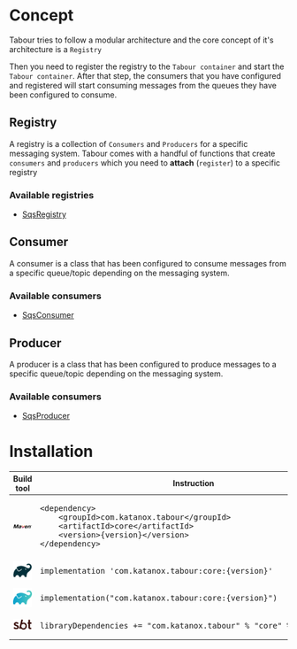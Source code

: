 # Concept

Tabour tries to follow a modular architecture and the core concept of it's architecture is a `Registry`

Then you need to register the registry to the `Tabour container` and start the `Tabour container`.
After that step, the consumers that you have configured and registered will start consuming messages from the queues
they have been configured to consume.

## Registry

A registry is a collection of `Consumers` and `Producers` for a specific messaging system. Tabour comes with a handful
of functions that create `consumers` and `producers` which you need to **attach** (`register`) to a specific registry

### Available registries

- [SqsRegistry](docs/sqs/registry.md)

## Consumer

A consumer is a class that has been configured to consume messages from a specific queue/topic depending on the
messaging system.

### Available consumers

- [SqsConsumer](docs/sqs/consumer.md)

## Producer

A producer is a class that has been configured to produce messages to a specific queue/topic depending on the
messaging system.

### Available consumers

- [SqsProducer](docs/sqs/producer.md)

# Installation

<table>
<thead><tr><th>Build tool</th><th>Instruction</th></tr></thead>
<tr>
<td><img src="../docs/maven.png" alt="Maven"/></td>
<td>
<pre>&lt;dependency&gt;
    &lt;groupId&gt;com.katanox.tabour&lt;/groupId&gt;
    &lt;artifactId&gt;core&lt;/artifactId&gt;
    &lt;version&gt;{version}&lt;/version&gt;
&lt;/dependency&gt;</pre>
</td>
</tr>
<tr>
<td><img src="../docs/gradle_groovy.png" alt="Gradle Groovy DSL"/></td>
<td>
<pre>implementation 'com.katanox.tabour:core:{version}'</pre>
</td>
</tr>
<tr>
<td><img src="../docs/gradle_kotlin.png" alt="Gradle Kotlin DSL"/></td>
<td>
<pre>implementation("com.katanox.tabour:core:{version}")</pre>
</td>
</tr>
<tr>
<td><img src="../docs/sbt.png" alt="Scala SBT"/></td>
<td>
<pre>libraryDependencies += "com.katanox.tabour" % "core" % "{version}"</pre>
</td>
</tr>
</table>
